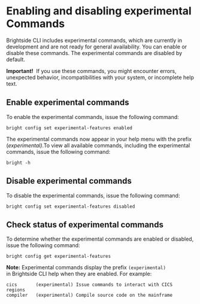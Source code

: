 # Enabling and disabling experimental Commands

Brightside CLI includes experimental commands, which are currently in development and are not ready for general availability. You can enable or disable these commands. The experimental commands are disabled by default.

**Important!**  If you use these commands, you might encounter errors, unexpected behavior, incompatibilities with your system, or incomplete help text.
## Enable experimental commands
To enable the experimental commands, issue the following command:
```
bright config set experimental-features enabled
```
The experimental commands now appear in your help menu with the prefix (*experimental)*.To view all available commands, including the experimental commands, issue the following command: 
```
bright -h
```
## Disable experimental commands
To disable the experimental commands, issue the following command:
```
bright config set experimental-features disabled
```
## Check status of experimental commands
To determine whether the experimental commands are enabled or disabled, issue the following command:
```
bright config get experimental-features
```
**Note:** Experimental commands display the prefix `(experimental)` in Brightside CLI help when they are enabled. For
example:
```
cics       (experimental) Issue commands to interact with CICS regions 
compiler   (experimental) Compile source code on the mainframe
```

